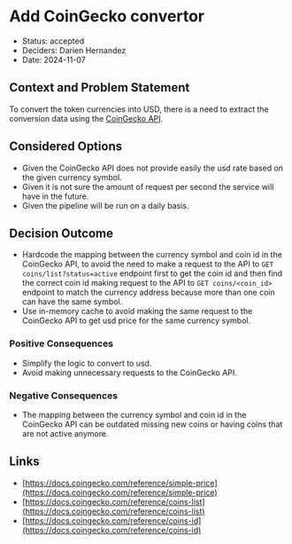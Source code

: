 # Add CoinGecko convertor

* Status: accepted
* Deciders: Darien Hernandez
* Date: 2024-11-07

## Context and Problem Statement

To convert the token currencies into USD, there is a need to extract the conversion data using the [CoinGecko API](https://www.coingecko.com/en/api).

## Considered Options

* Given the CoinGecko API does not provide easily the usd rate based on the given currency symbol.
* Given it is not sure the amount of request per second the service will have in the future.
* Given the pipeline will be run on a daily basis.

## Decision Outcome

* Hardcode the mapping between the currency symbol and coin id in the CoinGecko API, to avoid the need to make a request to the API to `GET coins/list?status=active` endpoint first to get the coin id and then find the correct coin id making request to the API to `GET coins/<coin_id>` endpoint to match the currency address because more than one coin can have the same symbol.
* Use in-memory cache to avoid making the same request to the CoinGecko API to get usd price for the same currency symbol.

### Positive Consequences

* Simplify the logic to convert to usd.
* Avoid making unnecessary requests to the CoinGecko API.

### Negative Consequences

* The mapping between the currency symbol and coin id in the CoinGecko API can be outdated missing new coins or having coins that are not active anymore.

## Links

- [https://docs.coingecko.com/reference/simple-price](https://docs.coingecko.com/reference/simple-price)
- [https://docs.coingecko.com/reference/coins-list](https://docs.coingecko.com/reference/coins-list)
- [https://docs.coingecko.com/reference/coins-id](https://docs.coingecko.com/reference/coins-id)
